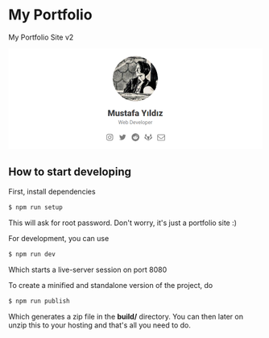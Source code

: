 # My Portfolio
My Portfolio Site v2

<img src="readme.png">


## How to start developing

First, install dependencies
``` sh
$ npm run setup
```
This will ask for root password. Don't worry, it's just a portfolio site :)

For development, you can use
``` sh
$ npm run dev
```
Which starts a live-server session on port 8080

To create a minified and standalone version of the project, do
``` sh
$ npm run publish
```
Which generates a zip file in the __build/__ directory. You can then later on
unzip this to your hosting and that's all you need to do.